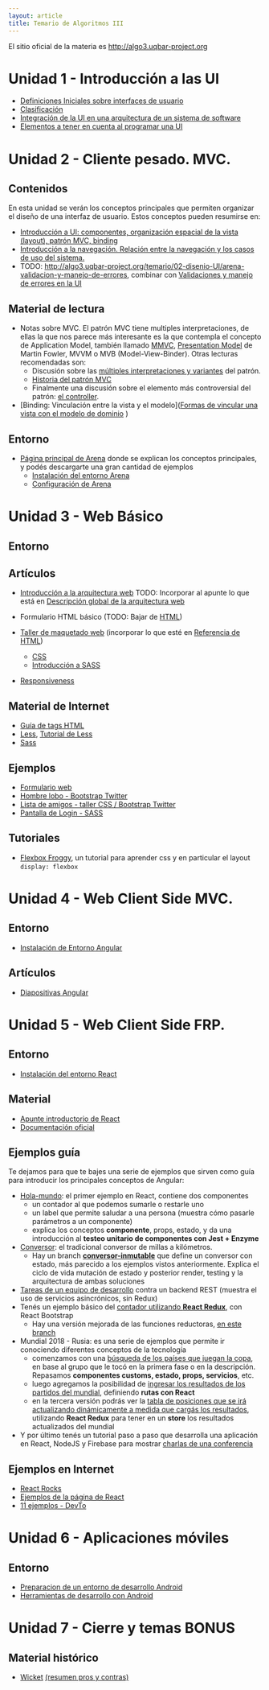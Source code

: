 ```yaml
---
layout: article
title: Temario de Algoritmos III
---
```


El sitio oficial de la materia es <http://algo3.uqbar-project.org>

# Unidad 1 - Introducción a las UI

- [Definiciones Iniciales sobre interfaces de usuario](ui-definiciones-iniciales.html)
- [Clasificación](ui-clasificacion.html)
- [Integración de la UI en una arquitectura de un sistema de software](ui-arquitectura-general.html)
- [Elementos a tener en cuenta al programar una UI](ui-elementos-a-tener-en-cuenta-al-programar-ui.html)

# Unidad 2 - Cliente pesado. MVC.

## Contenidos

En esta unidad se verán los conceptos principales que permiten organizar el diseño de una interfaz de usuario. Estos conceptos pueden resumirse en:

- [Introducción a UI: componentes, organización espacial de la vista (layout), patrón MVC, binding](ui-mvcpesado-intro-mvc.html)
- [Introducción a la navegación. Relación entre la navegación y los casos de uso del sistema.](ui-mvcpesado-navegacion.html)
- TODO: http://algo3.uqbar-project.org/temario/02-disenio-UI/arena-validacion-y-manejo-de-errores, combinar con [Validaciones y manejo de errores en la UI](validaciones-y-manejo-de-errores-en-la-ui.html)

## Material de lectura

- Notas sobre MVC. El patrón MVC tiene multiples interpretaciones, de ellas la que nos parece más interesante es la que contempla el concepto de Application Model, también llamado [MMVC](http://c2.com/cgi/wiki?ModelModelViewController), [Presentation Model](https://martinfowler.com/eaaDev/PresentationModel.html) de Martin Fowler, MVVM o MVB (Model-View-Binder). Otras lecturas recomendadas son:
  - Discusión sobre las [múltiples interpretaciones y variantes](http://c2.com/cgi/wiki?ModelViewController) del patrón.
  - [Historia del patrón MVC](http://c2.com/cgi/wiki?ModelViewControllerHistory)
  - Finalmente una discusión sobre el elemento más controversial del patrón: [el controller](http://c2.com/cgi/wiki?WhatsaControllerAnyway).
- [Binding: Vinculación entre la vista y el modelo]([Formas de vincular una vista con el modelo de dominio](ui-mvnpesado-formas-de-vincular-una-vista-con-el-modelo-de-dominio.html)
)

## Entorno

- [Página principal de Arena](https://sites.google.com/site/programacionui/herramientas/arena?authuser=0) donde se explican los conceptos principales, y podés descargarte una gran cantidad de ejemplos
  - [Instalación del entorno Arena](arena-instalacion.html)
  - [Configuración de Arena](arena-configuracion.html)

# Unidad 3 - Web Básico

## Entorno

## Artículos

- [Introducción a la arquitectura web](https://sites.google.com/site/programacionui/temario/03-web-basico/web-intro-web?authuser=0) TODO: Incorporar al apunte lo que está en [Descripción global de la arquitectura web](descripcion-global-de-la-arquitectura-web.html)

- Formulario HTML básico (TODO: Bajar de [HTML](https://sites.google.com/site/programacionui/temario/03-web-basico/web-html-css?authuser=0))
- [Taller de maquetado web](https://docs.google.com/document/d/1UoEb9bzut-nMmB6wxDUVND3V8EymNFgOsw7Hka6EEkc/edit#) (incorporar lo que esté en [Referencia de HTML](html.html))
  - [CSS](css.html)
  - [Introducción a SASS](https://docs.google.com/document/d/1FX4pum1j4uq6s5nHhJRKitt7sYbLtKyBMmsifYkvGxc/edit?usp=sharing)
- [Responsiveness](responsiveness.html)

## Material de Internet

- [Guía de tags HTML](https://www.w3.org/MarkUp/Guide/)
- [Less](http://lesscss.org/), [Tutorial de Less](https://verekia.com/less-css/dont-read-less-css-tutorial-highly-addictive/)
- [Sass](https://sass-lang.com/)
  
## Ejemplos

- [Formulario web](https://github.com/uqbar-project/eg-formulario-web)
- [Hombre lobo - Bootstrap Twitter](https://github.com/uqbar-project/eg-hombrelobo-web)
- [Lista de amigos - taller CSS / Bootstrap Twitter](https://github.com/uqbar-project/eg-amigos-web)
- [Pantalla de Login - SASS](https://github.com/uqbar-project/eg-login-web)

## Tutoriales

- [Flexbox Froggy](https://flexboxfroggy.com/#es), un tutorial para aprender css y en particular el layout `display: flexbox`

# Unidad 4 - Web Client Side MVC.

## Entorno

- [Instalación de Entorno Angular](angular-instalacion.html)

## Artículos 

- [Diapositivas Angular](https://docs.google.com/presentation/d/1vWYZMAuiGz2FwKA83lD9E-JUia2Sh6EQjbZqrBU6GAw/edit#slide=id.gaeb93a84c_0_95)

# Unidad 5 - Web Client Side FRP.

## Entorno

- [Instalación del entorno React](react-instalacion.html)

## Material

- [Apunte introductorio de React](https://docs.google.com/document/d/1Ez9eHep73VtCH7EMU3e8Hks97cGG2LbTwDjtrdgwrVk/edit)
- [Documentación oficial](https://reactjs.org/docs/hello-world.html)

## Ejemplos guía

Te dejamos para que te bajes una serie de ejemplos que sirven como guía para introducir los principales conceptos de Angular:

- [Hola-mundo](https://github.com/uqbar-project/eg-hola-mundo-react/): el primer ejemplo en React, contiene dos componentes
  - un contador al que podemos sumarle o restarle uno
  - un label que permite saludar a una persona (muestra cómo pasarle parámetros a un componente)
  - explica los conceptos **componente**, props, estado, y da una introducción al **testeo unitario de componentes con Jest + Enzyme**
- [Conversor](https://github.com/uqbar-project/eg-conversor-react): el tradicional conversor de millas a kilómetros.
  - Hay un branch [**conversor-inmutable**](https://github.com/uqbar-project/eg-conversor-react/tree/conversor-inmutable) que define un conversor con estado, más parecido a los ejemplos vistos anteriormente. Explica el ciclo de vida mutación de estado y posterior render, testing y la arquitectura de ambas soluciones
- [Tareas de un equipo de desarrollo](https://github.com/uqbar-project/eg-tareas-react) contra un backend REST (muestra el uso de servicios asincrónicos, sin Redux)
- Tenés un ejemplo básico del [contador utilizando **React Redux**](https://github.com/uqbar-project/eg-contador-react-redux), con React Bootstrap
  - Hay una versión mejorada de las funciones reductoras, [en este branch](https://github.com/uqbar-project/eg-contador-react-redux/tree/reducers)
- Mundial 2018 - Rusia: es una serie de ejemplos que permite ir conociendo diferentes conceptos de la tecnología
  - comenzamos con una [búsqueda de los países que juegan la copa](https://github.com/uqbar-project/eg-mundial2018-react), en base al grupo que le tocó en la primera fase o en la descripción. Repasamos **componentes customs, estado, props, servicios**, etc. 
  - luego agregamos la posibilidad de [ingresar los resultados de los partidos del mundial](https://github.com/uqbar-project/eg-mundial2018-react/tree/fase2), definiendo **rutas con React**
  - en la tercera versión podrás ver la [tabla de posiciones que se irá actualizando dinámicamente a medida que cargás los resultados](https://github.com/uqbar-project/eg-mundial2018-react/tree/fase3), utilizando **React Redux** para tener en un **store** los resultados actualizados del mundial
- Y por último tenés un tutorial paso a paso que desarrolla una aplicación en React, NodeJS y Firebase para mostrar [charlas de una conferencia](https://github.com/fdodino/conferencias-FSD)

## Ejemplos en Internet

- [React Rocks](https://react.rocks/)
- [Ejemplos de la página de React](https://reactjs.org/community/examples.html)
- [11 ejemplos - DevTo](https://dev.to/drminnaar/11-react-examples-2e6d)

# Unidad 6 - Aplicaciones móviles

## Entorno 

- [Preparacion de un entorno de desarrollo Android](android-instalacion.html)
- [Herramientas de desarrollo con Android](herramientas-de-desarrollo-con-android.html)

# Unidad 7 - Cierre y temas BONUS

## Material histórico

- [Wicket](como-bajar-y-correr-un-ejemplo-en-wicket.html) [(resumen pros y contras)](resumen-de-wicket--pros-y-contras.html)
